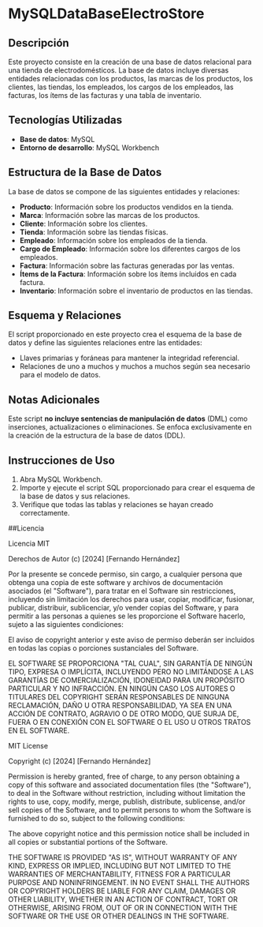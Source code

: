 # MySQLDataBaseElectroStore
## Descripción
Este proyecto consiste en la creación de una base de datos relacional para una tienda de electrodomésticos. La base de datos incluye diversas entidades relacionadas con los productos, las marcas de los productos, los clientes, las tiendas, los empleados, los cargos de los empleados, las facturas, los ítems de las facturas y una tabla de inventario.

## Tecnologías Utilizadas
- **Base de datos**: MySQL
- **Entorno de desarrollo**: MySQL Workbench

## Estructura de la Base de Datos
La base de datos se compone de las siguientes entidades y relaciones:

- **Producto**: Información sobre los productos vendidos en la tienda.
- **Marca**: Información sobre las marcas de los productos.
- **Cliente**: Información sobre los clientes.
- **Tienda**: Información sobre las tiendas físicas.
- **Empleado**: Información sobre los empleados de la tienda.
- **Cargo de Empleado**: Información sobre los diferentes cargos de los empleados.
- **Factura**: Información sobre las facturas generadas por las ventas.
- **Ítems de la Factura**: Información sobre los ítems incluidos en cada factura.
- **Inventario**: Información sobre el inventario de productos en las tiendas.

## Esquema y Relaciones
El script proporcionado en este proyecto crea el esquema de la base de datos y define las siguientes relaciones entre las entidades:

- Llaves primarias y foráneas para mantener la integridad referencial.
- Relaciones de uno a muchos y muchos a muchos según sea necesario para el modelo de datos.

## Notas Adicionales
Este script **no incluye sentencias de manipulación de datos** (DML) como inserciones, actualizaciones o eliminaciones. Se enfoca exclusivamente en la creación de la estructura de la base de datos (DDL).

## Instrucciones de Uso
1. Abra MySQL Workbench.
2. Importe y ejecute el script SQL proporcionado para crear el esquema de la base de datos y sus relaciones.
3. Verifique que todas las tablas y relaciones se hayan creado correctamente.

##Licencia

Licencia MIT

Derechos de Autor (c) [2024] [Fernando Hernández]

Por la presente se concede permiso, sin cargo, a cualquier persona que obtenga una copia
de este software y archivos de documentación asociados (el "Software"), para tratar
en el Software sin restricciones, incluyendo sin limitación los derechos
para usar, copiar, modificar, fusionar, publicar, distribuir, sublicenciar, y/o vender
copias del Software, y para permitir a las personas a quienes se les proporcione el Software
hacerlo, sujeto a las siguientes condiciones:

El aviso de copyright anterior y este aviso de permiso deberán ser incluidos en todas
las copias o porciones sustanciales del Software.

EL SOFTWARE SE PROPORCIONA "TAL CUAL", SIN GARANTÍA DE NINGÚN TIPO, EXPRESA O
IMPLÍCITA, INCLUYENDO PERO NO LIMITÁNDOSE A LAS GARANTÍAS DE COMERCIALIZACIÓN,
IDONEIDAD PARA UN PROPÓSITO PARTICULAR Y NO INFRACCIÓN. EN NINGÚN CASO LOS
AUTORES O TITULARES DEL COPYRIGHT SERÁN RESPONSABLES DE NINGUNA RECLAMACIÓN, DAÑO U OTRA
RESPONSABILIDAD, YA SEA EN UNA ACCIÓN DE CONTRATO, AGRAVIO O DE OTRO MODO, QUE SURJA DE,
FUERA O EN CONEXIÓN CON EL SOFTWARE O EL USO U OTROS TRATOS EN EL
SOFTWARE.

MIT License

Copyright (c) [2024] [Fernando Hernández]

Permission is hereby granted, free of charge, to any person obtaining a copy
of this software and associated documentation files (the "Software"), to deal
in the Software without restriction, including without limitation the rights
to use, copy, modify, merge, publish, distribute, sublicense, and/or sell
copies of the Software, and to permit persons to whom the Software is
furnished to do so, subject to the following conditions:

The above copyright notice and this permission notice shall be included in all
copies or substantial portions of the Software.

THE SOFTWARE IS PROVIDED "AS IS", WITHOUT WARRANTY OF ANY KIND, EXPRESS OR
IMPLIED, INCLUDING BUT NOT LIMITED TO THE WARRANTIES OF MERCHANTABILITY,
FITNESS FOR A PARTICULAR PURPOSE AND NONINFRINGEMENT. IN NO EVENT SHALL THE
AUTHORS OR COPYRIGHT HOLDERS BE LIABLE FOR ANY CLAIM, DAMAGES OR OTHER
LIABILITY, WHETHER IN AN ACTION OF CONTRACT, TORT OR OTHERWISE, ARISING FROM,
OUT OF OR IN CONNECTION WITH THE SOFTWARE OR THE USE OR OTHER DEALINGS IN THE
SOFTWARE.
